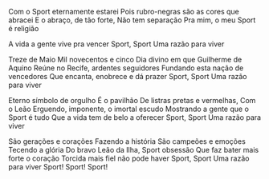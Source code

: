 Com o Sport eternamente estarei
Pois rubro-negras são as cores que abracei
E o abraço, de tão forte,
Não tem separação
Pra mim, o meu Sport é religião

A vida a gente vive pra vencer
Sport, Sport
Uma razão para viver

Treze de Maio
Mil novecentos e cinco
Dia divino em que Guilherme de Aquino
Reúne no Recife, ardentes seguidores
Fundando esta nação de vencedores
Que encanta, enobrece e dá prazer
Sport, Sport
Uma razão para viver

Eterno símbolo de orgulho
É o pavilhão
De listras pretas e vermelhas,
Com o Leão
Erguendo, imponente, o imortal escudo
Mostrando a gente que o Sport é tudo
Que a vida tem de belo a oferecer
Sport, Sport
Uma razão para viver

São gerações e corações
Fazendo a história
São campeões e emoções
Tecendo a glória
Do bravo Leão da Ilha, Sport obsessão
Que faz bater mais forte o coração
Torcida mais fiel não pode haver
Sport, Sport
Uma razão para viver
Sport! Sport! Sport!
